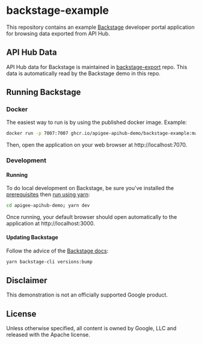# backstage-example

This repository contains an example [Backstage](https://backstage.io) developer
portal application for browsing data exported from API Hub.

## API Hub Data

API Hub data for Backstage is maintained in
[backstage-export](https://github.com/apigee-apihub-demo/backstage-export) repo.
This data is automatically read by the Backstage demo in this repo.

## Running Backstage

### Docker

The easiest way to run is by using the published docker image. Example:

```sh
docker run -p 7007:7007 ghcr.io/apigee-apihub-demo/backstage-example:main
```

Then, open the application on your web browser at http://localhost:7070.

### Development

#### Running

To do local development on Backstage, be sure you've installed the
[prerequisites](https://backstage.io/docs/getting-started/#prerequisites) then
[run using yarn](https://backstage.io/docs/getting-started/#run-the-backstage-app):

```sh
cd apigee-apihub-demo; yarn dev
```

Once running, your default browser should open automatically to the application
at http://localhost:3000.

#### Updating Backstage

Follow the advice of the
[Backstage docs](https://backstage.io/docs/getting-started/keeping-backstage-updated):

```sh
yarn backstage-cli versions:bump
```

## Disclaimer

This demonstration is not an officially supported Google product.

## License

Unless otherwise specified, all content is owned by Google, LLC and released
with the Apache license.

